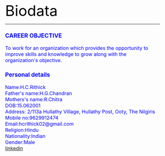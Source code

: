 <html>
<head>
<title>BIODATA</title>
</head>
<body> <font color="black"><font size=30>Biodata</font>
<hr>
<body><font size=3><font color="blue">
<h3>CAREER OBJECTIVE</h3>
<p>To work for an organization which provides the
opportunity to improve skills and knowledge to grow
along with the organization's objective.</p>

<h3>Personal details</h3>
Name:H.C.Rithick<br>
Father's name:H.G.Chandran<br>
Mothers's name:R.Chitra<br>
DOB:15.062001<br>
Address: 2/113a Hullathy Village,
        Hullathy Post,
        Ooty,
        The Nilgiris<br>
Mobile no:9629912474<br>
Email:hcrithick02@gmail.com<br>
Religion:Hindu<br>
Nationality:Indian<br>
Gender:Male<br>
 <a href=""target="_blank">linkedin</a><br>
 </HTML>
